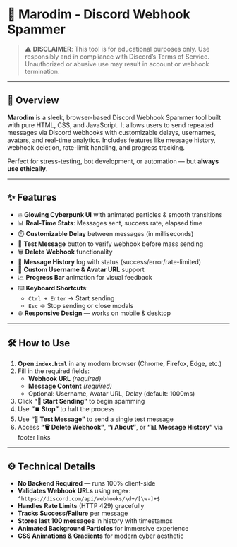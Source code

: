 # 🚀 Marodim - Discord Webhook Spammer

> ⚠️ **DISCLAIMER**: This tool is for educational purposes only. Use responsibly and in compliance with Discord’s Terms of Service. Unauthorized or abusive use may result in account or webhook termination.

---

## 📌 Overview

**Marodim** is a sleek, browser-based Discord Webhook Spammer tool built with pure HTML, CSS, and JavaScript. It allows users to send repeated messages via Discord webhooks with customizable delays, usernames, avatars, and real-time analytics. Includes features like message history, webhook deletion, rate-limit handling, and progress tracking.

Perfect for stress-testing, bot development, or automation — but **always use ethically**.

---

## ✨ Features

- 🔥 **Glowing Cyberpunk UI** with animated particles & smooth transitions
- 📊 **Real-Time Stats**: Messages sent, success rate, elapsed time
- ⏱️ **Customizable Delay** between messages (in milliseconds)
- 🧪 **Test Message** button to verify webhook before mass sending
- 🗑️ **Delete Webhook** functionality
- 📜 **Message History** log with status (success/error/rate-limited)
- 🎨 **Custom Username & Avatar URL** support
- 📈 **Progress Bar** animation for visual feedback
- ⌨️ **Keyboard Shortcuts**:
  - `Ctrl + Enter` → Start sending
  - `Esc` → Stop sending or close modals
- 🌐 **Responsive Design** — works on mobile & desktop

---

## 🛠️ How to Use

1. **Open `index.html`** in any modern browser (Chrome, Firefox, Edge, etc.)
2. Fill in the required fields:
   - **Webhook URL** *(required)*
   - **Message Content** *(required)*
   - Optional: Username, Avatar URL, Delay (default: 1000ms)
3. Click **“🚀 Start Sending”** to begin spamming
4. Use **“⏹️ Stop”** to halt the process
5. Use **“🧪 Test Message”** to send a single test message
6. Access **“🗑️ Delete Webhook”**, **“ℹ️ About”**, or **“📊 Message History”** via footer links

---

## ⚙️ Technical Details

- **No Backend Required** — runs 100% client-side
- **Validates Webhook URLs** using regex: `^https://discord.com/api/webhooks/\d+/[\w-]+$`
- **Handles Rate Limits** (HTTP 429) gracefully
- **Tracks Success/Failure** per message
- **Stores last 100 messages** in history with timestamps
- **Animated Background Particles** for immersive experience
- **CSS Animations & Gradients** for modern cyber aesthetic
